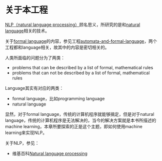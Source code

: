 # 关于本工程

[NLP（natural language processing）](https://en.wikipedia.org/wiki/Natural_language_processing)顾名思义，所研究的是和[natural language](https://en.wikipedia.org/wiki/Natural_language)相关的技术。

关于[formal language](https://en.wikipedia.org/wiki/Formal_language)的内容，参见工程[automata-and-formal-language](https://dengking.github.io/automata-and-formal-language/)，两个工程都和language相关，故其中的内容是密切相关的。

人类所面临的问题分为了两类：

- problems that can be described by a list of formal, mathematical rules
- problems that can not be described by a list of formal, mathematical rules

Language其实有对应的两类：

- formal language，比如programming language
- natural language

显然，对于formal language，传统的计算机程序就能够搞定，但是对于natural language，传统的计算机程序是无法解决的，当今的解决方案就是本书所描述的machine learning，本章所要探索的正是这个主题，即如何使用machine learning来实现NLP。

关于NLP，参见：

- 维基百科[Natural language processing](https://en.wikipedia.org/wiki/Natural_language_processing) 